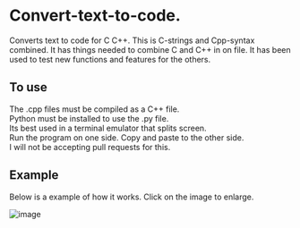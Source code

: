 # Convert-text-to-code.
Converts text to code for C C++.
This is C-strings and Cpp-syntax combined.
It has things needed to combine C and C++ in on file.
It has been used to test new functions and features for the others.
## To use
The .cpp files must be compiled as a C++ file.    
Python must be installed to use the .py file.<br>
Its best used in a terminal emulator that splits screen.<br>
Run the program on one side. Copy and paste to the other side.    
I will not be accepting pull requests for this.
## Example
Below is a example of how it works.  Click on the image to enlarge.

![image](https://github.com/user-attachments/assets/7b9c3f9e-5c21-48df-a3a9-64451fffabb3)
